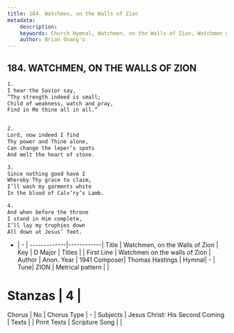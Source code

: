 ```yaml
---
title: 184. Watchmen, on the Walls of Zion
metadata:
    description: 
    keywords: Church Hymnal, Watchmen, on the Walls of Zion, Watchmen on the walls of Zion, 
    author: Brian Onang'o
---
```



## 184. WATCHMEN, ON THE WALLS OF ZION

```txt
1.
I hear the Savior say,
“Thy strength indeed is small;
Child of weakness, watch and pray,
Find in Me thine all in all.”


2.
Lord, now indeed I find
Thy power and Thine alone,
Can change the leper’s spots
And melt the heart of stone.

3.
Since nothing good have I
Whereby Thy grace to claim,
I’ll wash my garments white
In the blood of Calv’ry’s Lamb.

4.
And when before the throne
I stand in Him complete,
I’ll lay my trophies down
All down at Jesus’ feet.
```

- |   -  |
-------------|------------|
Title | Watchmen, on the Walls of Zion |
Key | D Major |
Titles |  |
First Line | Watchmen on the walls of Zion |
Author | Anon.
Year | 1941
Composer| Thomas Hastings |
Hymnal|  - |
Tune| ZION |
Metrical pattern | |
# Stanzas | 4 |
Chorus | No |
Chorus Type | - |
Subjects | Jesus Christ: His Second Coming |
Texts |  |
Print Texts | 
Scripture Song |  |
  

